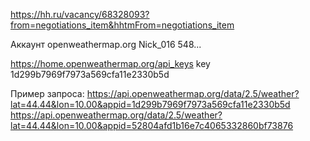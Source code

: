 https://hh.ru/vacancy/68328093?from=negotiations_item&hhtmFrom=negotiations_item


Аккаунт openweathermap.org
Nick_016
548...

https://home.openweathermap.org/api_keys
key
1d299b7969f7973a569cfa11e2330b5d

Пример запроса:
https://api.openweathermap.org/data/2.5/weather?lat=44.44&lon=10.00&appid=1d299b7969f7973a569cfa11e2330b5d
https://api.openweathermap.org/data/2.5/weather?lat=44.44&lon=10.00&appid=52804afd1b16e7c4065332860bf73876



